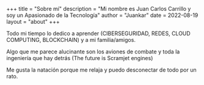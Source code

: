 +++
title = "Sobre mí"
description = "Mi nombre es Juan Carlos Carrillo y soy un Apasionado de la Tecnología"
author = "Juankar"
date = 2022-08-19
layout = "about"
+++

Todo mi tiempo lo dedico a aprender (CIBERSEGURIDAD, REDES, CLOUD COMPUTING, BLOCKCHAIN) y a mi familia/amigos.

Algo que me parece alucinante son los aviones de combate y toda la ingeniería que hay detrás (The future is Scramjet engines)

Me gusta la natación porque me relaja y puedo desconectar de todo por un rato.
